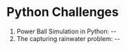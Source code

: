 # Python Challenges
1. Power Ball Simulation in Python: 
--
2. The capturing rainwater problem: 
--

